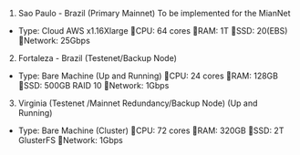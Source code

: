 1. Sao Paulo - Brazil (Primary Mainnet) To be implemented for the MianNet
- Type: Cloud AWS x1.16Xlarge
  CPU: 64 cores
  RAM: 1T
  SSD: 20(EBS)
  Network: 25Gbps

2. Fortaleza - Brazil (Testenet/Backup Node)
- Type: Bare Machine (Up and Running)
  CPU: 24 cores
  RAM: 128GB
  SSD: 500GB RAID 10
  Network: 1Gbps

3. Virginia (Testenet /Mainnet Redundancy/Backup Node) (Up and Running)   
- Type: Bare Machine (Cluster)
  CPU: 72 cores
  RAM: 320GB
  SSD: 2T GlusterFS
  Network: 1Gbps

